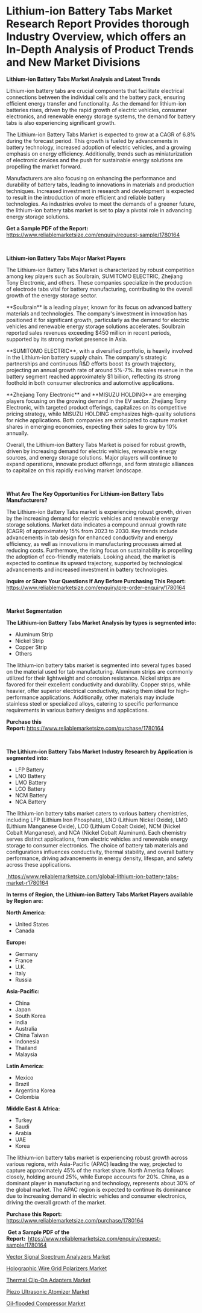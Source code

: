 <p><h1>Lithium-ion Battery Tabs Market Research Report Provides thorough Industry Overview, which offers an In-Depth Analysis of Product Trends and New Market Divisions</h1></p><p><strong>Lithium-ion Battery Tabs Market Analysis and Latest Trends</strong></p>
<p><p>Lithium-ion battery tabs are crucial components that facilitate electrical connections between the individual cells and the battery pack, ensuring efficient energy transfer and functionality. As the demand for lithium-ion batteries rises, driven by the rapid growth of electric vehicles, consumer electronics, and renewable energy storage systems, the demand for battery tabs is also experiencing significant growth. </p><p>The Lithium-ion Battery Tabs Market is expected to grow at a CAGR of 6.8% during the forecast period. This growth is fueled by advancements in battery technology, increased adoption of electric vehicles, and a growing emphasis on energy efficiency. Additionally, trends such as miniaturization of electronic devices and the push for sustainable energy solutions are propelling the market forward. </p><p>Manufacturers are also focusing on enhancing the performance and durability of battery tabs, leading to innovations in materials and production techniques. Increased investment in research and development is expected to result in the introduction of more efficient and reliable battery technologies. As industries evolve to meet the demands of a greener future, the lithium-ion battery tabs market is set to play a pivotal role in advancing energy storage solutions.</p></p>
<p><strong>Get a Sample PDF of the Report:&nbsp;</strong> <a href="https://www.reliablemarketsize.com/enquiry/request-sample/1780164?utm_campaign=1592&utm_medium=2&utm_source=Github&utm_content=ia&utm_term=13102024&utm_id=lithium-ion-battery-tabs">https://www.reliablemarketsize.com/enquiry/request-sample/1780164</a></p>
<p>&nbsp;</p>
<p><strong>Lithium-ion Battery Tabs Major Market Players</strong></p>
<p><p>The Lithium-ion Battery Tabs Market is characterized by robust competition among key players such as Soulbrain, SUMITOMO ELECTRIC, Zhejiang Tony Electronic, and others. These companies specialize in the production of electrode tabs vital for battery manufacturing, contributing to the overall growth of the energy storage sector.</p><p>**Soulbrain** is a leading player, known for its focus on advanced battery materials and technologies. The company's investment in innovation has positioned it for significant growth, particularly as the demand for electric vehicles and renewable energy storage solutions accelerates. Soulbrain reported sales revenues exceeding $450 million in recent periods, supported by its strong market presence in Asia.</p><p>**SUMITOMO ELECTRIC**, with a diversified portfolio, is heavily involved in the Lithium-ion battery supply chain. The company's strategic partnerships and continuous R&D efforts boost its growth trajectory, projecting an annual growth rate of around 5%-7%. Its sales revenue in the battery segment reached approximately $1 billion, reflecting its strong foothold in both consumer electronics and automotive applications.</p><p>**Zhejiang Tony Electronic** and **MISUZU HOLDING** are emerging players focusing on the growing demand in the EV sector. Zhejiang Tony Electronic, with targeted product offerings, capitalizes on its competitive pricing strategy, while MISUZU HOLDING emphasizes high-quality solutions for niche applications. Both companies are anticipated to capture market shares in emerging economies, expecting their sales to grow by 10% annually.</p><p>Overall, the Lithium-ion Battery Tabs Market is poised for robust growth, driven by increasing demand for electric vehicles, renewable energy sources, and energy storage solutions. Major players will continue to expand operations, innovate product offerings, and form strategic alliances to capitalize on this rapidly evolving market landscape.</p></p>
<p>&nbsp;</p>
<p><strong>What Are The Key Opportunities For Lithium-ion Battery Tabs Manufacturers?</strong></p>
<p><p>The Lithium-ion Battery Tabs market is experiencing robust growth, driven by the increasing demand for electric vehicles and renewable energy storage solutions. Market data indicates a compound annual growth rate (CAGR) of approximately 15% from 2023 to 2030. Key trends include advancements in tab design for enhanced conductivity and energy efficiency, as well as innovations in manufacturing processes aimed at reducing costs. Furthermore, the rising focus on sustainability is propelling the adoption of eco-friendly materials. Looking ahead, the market is expected to continue its upward trajectory, supported by technological advancements and increased investment in battery technologies.</p></p>
<p><strong>Inquire or Share Your Questions If Any Before Purchasing This Report:</strong> <a href="https://www.reliablemarketsize.com/enquiry/pre-order-enquiry/1780164?utm_campaign=1592&utm_medium=2&utm_source=Github&utm_content=ia&utm_term=13102024&utm_id=lithium-ion-battery-tabs">https://www.reliablemarketsize.com/enquiry/pre-order-enquiry/1780164</a></p>
<p>&nbsp;</p>
<p><strong>Market Segmentation</strong></p>
<p><strong>The Lithium-ion Battery Tabs Market Analysis by types is segmented into:</strong></p>
<p><ul><li>Aluminum Strip</li><li>Nickel Strip</li><li>Copper Strip</li><li>Others</li></ul></p>
<p><p>The lithium-ion battery tabs market is segmented into several types based on the material used for tab manufacturing. Aluminum strips are commonly utilized for their lightweight and corrosion resistance. Nickel strips are favored for their excellent conductivity and durability. Copper strips, while heavier, offer superior electrical conductivity, making them ideal for high-performance applications. Additionally, other materials may include stainless steel or specialized alloys, catering to specific performance requirements in various battery designs and applications.</p></p>
<p><strong>Purchase this Report:&nbsp;</strong><a href="https://www.reliablemarketsize.com/purchase/1780164?utm_campaign=1592&utm_medium=2&utm_source=Github&utm_content=ia&utm_term=13102024&utm_id=lithium-ion-battery-tabs">https://www.reliablemarketsize.com/purchase/1780164</a></p>
<p>&nbsp;</p>
<p><strong>The Lithium-ion Battery Tabs Market Industry Research by Application is segmented into:</strong></p>
<p><ul><li>LFP Battery</li><li>LNO Battery</li><li>LMO Battery</li><li>LCO Battery</li><li>NCM Battery</li><li>NCA Battery</li></ul></p>
<p><p>The lithium-ion battery tabs market caters to various battery chemistries, including LFP (Lithium Iron Phosphate), LNO (Lithium Nickel Oxide), LMO (Lithium Manganese Oxide), LCO (Lithium Cobalt Oxide), NCM (Nickel Cobalt Manganese), and NCA (Nickel Cobalt Aluminum). Each chemistry serves distinct applications, from electric vehicles and renewable energy storage to consumer electronics. The choice of battery tab materials and configurations influences conductivity, thermal stability, and overall battery performance, driving advancements in energy density, lifespan, and safety across these applications.</p></p>
<p><a href="https://www.reliablemarketsize.com/global-lithium-ion-battery-tabs-market-r1780164?utm_campaign=1592&utm_medium=2&utm_source=Github&utm_content=ia&utm_term=13102024&utm_id=lithium-ion-battery-tabs">&nbsp;https://www.reliablemarketsize.com/global-lithium-ion-battery-tabs-market-r1780164</a></p>
<p><strong>In terms of Region, the Lithium-ion Battery Tabs Market Players available by Region are:</strong></p>
<p>
    <p> <strong> North America: </strong>
        <ul>
            <li>United States</li>
            <li>Canada</li>
        </ul>
        </p> 
    <p> <strong> Europe: </strong>
        <ul>
            <li>Germany</li>
            <li>France</li>
            <li>U.K.</li>
            <li>Italy</li>
            <li>Russia</li>
        </ul>
        </p> 
    <p> <strong> Asia-Pacific: </strong>
        <ul>
            <li>China</li>
            <li>Japan</li>
            <li>South Korea</li>
            <li>India</li>
            <li>Australia</li>
            <li>China Taiwan</li>
            <li>Indonesia</li>
            <li>Thailand</li>
            <li>Malaysia</li>
        </ul>
        </p> 
    <p> <strong> Latin America: </strong>
        <ul>
            <li>Mexico</li>
            <li>Brazil</li>
            <li>Argentina Korea</li>
            <li>Colombia</li>
        </ul>
        </p> 
    <p> <strong> Middle East & Africa: </strong>
        <ul>
            <li>Turkey</li>
            <li>Saudi</li>
            <li>Arabia</li>
            <li>UAE</li>
            <li>Korea</li>
        </ul>
    </p>
    </p>
<p><p>The lithium-ion battery tabs market is experiencing robust growth across various regions, with Asia-Pacific (APAC) leading the way, projected to capture approximately 45% of the market share. North America follows closely, holding around 25%, while Europe accounts for 20%. China, as a dominant player in manufacturing and technology, represents about 30% of the global market. The APAC region is expected to continue its dominance due to increasing demand in electric vehicles and consumer electronics, driving the overall growth of the market.</p></p>
<p><strong>Purchase this Report: </strong><a href="https://www.reliablemarketsize.com/purchase/1780164?utm_campaign=1592&utm_medium=2&utm_source=Github&utm_content=ia&utm_term=13102024&utm_id=lithium-ion-battery-tabs">https://www.reliablemarketsize.com/purchase/1780164</a></p>
<p>&nbsp;<strong>Get a Sample PDF of the Report:&nbsp;&nbsp;</strong><a href="https://www.reliablemarketsize.com/enquiry/request-sample/1780164?utm_campaign=1592&utm_medium=2&utm_source=Github&utm_content=ia&utm_term=13102024&utm_id=lithium-ion-battery-tabs">https://www.reliablemarketsize.com/enquiry/request-sample/1780164</a></p>
<p><strong></strong></p>
<p><p><a href="https://www.linkedin.com/pulse/comprehensive-vector-signal-spectrum-analyzers-market-uaxkc?utm_campaign=1592&utm_medium=2&utm_source=Github&utm_content=ia&utm_term=13102024&utm_id=lithium-ion-battery-tabs">Vector Signal Spectrum Analyzers Market</a></p><p><a href="https://www.linkedin.com/pulse/holographic-wire-grid-polarizers-market-essentials-key-mvgoc?utm_campaign=1592&utm_medium=2&utm_source=Github&utm_content=ia&utm_term=13102024&utm_id=lithium-ion-battery-tabs">Holographic Wire Grid Polarizers Market</a></p><p><a href="https://www.linkedin.com/pulse/global-thermal-clip-on-adapters-market-exploring-share-trends-j2tfc?utm_campaign=1592&utm_medium=2&utm_source=Github&utm_content=ia&utm_term=13102024&utm_id=lithium-ion-battery-tabs">Thermal Clip-On Adapters Market</a></p><p><a href="https://www.linkedin.com/pulse/driving-factors-behind-piezo-ultrasonic-atomizer-market-trends-cr46c?utm_campaign=1592&utm_medium=2&utm_source=Github&utm_content=ia&utm_term=13102024&utm_id=lithium-ion-battery-tabs">Piezo Ultrasonic Atomizer Market</a></p><p><a href="https://github.com/FahadAhmed223/Market-Research-Report-List-1/blob/main/oil-flooded-compressor-market.md?utm_campaign=1592&utm_medium=2&utm_source=Github&utm_content=ia&utm_term=13102024&utm_id=lithium-ion-battery-tabs">Oil-flooded Compressor Market</a></p></p>
